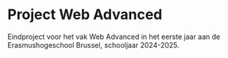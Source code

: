 # Project Web Advanced
Eindproject voor het vak Web Advanced in het eerste jaar aan de Erasmushogeschool Brussel, schooljaar 2024-2025.
